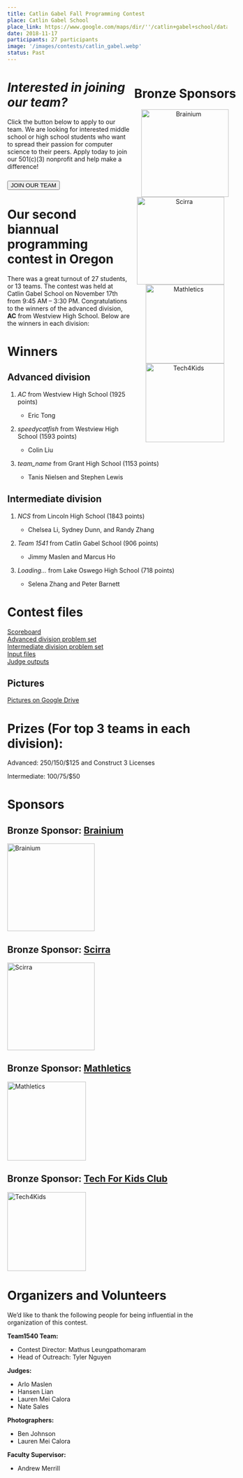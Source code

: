 ```yaml
---
title: Catlin Gabel Fall Programming Contest
place: Catlin Gabel School
place_link: https://www.google.com/maps/dir/''/catlin+gabel+school/data=!4m5!4m4!1m0!1m2!1m1!1s0x549509433a879379:0x688f19935355949f?sa=X&ved=2ahUKEwj2kdrV45fdAhXfHTQIHUdLBt0Q9RcwE3oECAcQEw
date: 2018-11-17
participants: 27 participants
image: '/images/contests/catlin_gabel.webp'
status: Past
---
```


<div style="float: right; margin-right: -20px; margin-left: 10px; text-align: center;">
  <h1 style="text-align: left;"><b>Bronze Sponsors</b></h1>
  <a href="http://www.brainiumstudios.com"><img src="/images/partners/brainium.webp" alt="Brainium" style="width: 200px;"></a>  
  <br>
  <a href="http://www.scirra.com"><img src="/images/partners/scirra.webp" alt="Scirra" style="width: 200px; margin-right: 20px;"></a>
  <br>
  <a href="https://www.themathletics.com/"><img src="/images/partners/mathletics.webp" alt="Mathletics" style="width: 180px;"></a>
  <br>
  <a href="https://www.tech4kidsclub.org/"><img src="/images/partners/t4k.webp" alt="Tech4Kids" style="width: 180px;"></a>
</div>

# _Interested in joining our team?_

Click the button below to apply to our team. We are looking for interested middle school or high school students who want to spread their passion for computer science to their peers. Apply today to join our 501(c)(3) nonprofit and help make a difference!

<a href = "/contests/create"><button class = "contests-header-section-button" style="margin-top:10px">JOIN OUR TEAM</button></a>

# Our second biannual programming contest in Oregon

There was a great turnout of 27 students, or 13 teams. The contest was held at Catlin Gabel School on November 17th from 9:45 AM – 3:30 PM. Congratulations to the winners of the advanced division, **AC** from Westview High School. Below are the winners in each division:

# Winners

## Advanced division

1. _AC_ from Westview High School (1925 points)

    - Eric Tong
2. _speedycatfish_ from Westview High School (1593 points)

    - Colin Liu
3. _team_name_ from Grant High School (1153 points)

    - Tanis Nielsen and Stephen Lewis

## Intermediate division

1. _NCS_ from Lincoln High School (1843 points)

    - Chelsea Li, Sydney Dunn, and Randy Zhang
2. _Team 1541_ from Catlin Gabel School (906 points)

    - Jimmy Maslen and Marcus Ho
3. _Loading..._ from Lake Oswego High School (718 points)

    - Selena Zhang and Peter Barnett

# Contest files

[Scoreboard](/assets/docs/fall_2018_cgs/scoreboard.pdf)  
[Advanced division problem set](/assets/docs/fall_2018_cgs/advanced_problem_set.pdf)  
[Intermediate division problem set](/assets/docs/fall_2018_cgs/intermediate_problem_set.pdf)  
[Input files](/assets/docs/fall_2018_cgs/judges_data.pdf)  
[Judge outputs](/assets/docs/fall_2018_cgs/inputs_outputs.zip)  

## Pictures

[Pictures on Google Drive](https://drive.google.com/drive/folders/1krjZLL68ndqJqJ3DI-RtTgwqkY_y5kcO?usp=sharing)

# Prizes (For top 3 teams in each division): 

Advanced: $250/$150/$125 and Construct 3 Licenses

Intermediate: $100/$75/$50

# Sponsors

## **Bronze Sponsor:** <a href="http://www.brainiumstudios.com">Brainium</a>

<a href="http://www.brainiumstudios.com"><img src="/images/partners/brainium.webp" alt="Brainium" style="width: 200px; margin-right: 20px;"></a>

## **Bronze Sponsor:** <a href="http://www.scirra.com">Scirra</a>

<a href="http://www.scirra.com"><img src="/images/partners/scirra.webp" alt="Scirra" style="width: 200px; margin-right: 20px;"></a>

## **Bronze Sponsor:** <a href="https://www.themathletics.com">Mathletics</a>

<a href="https://www.themathletics.com/"><img src="/images/partners/mathletics.webp" alt="Mathletics" style="width: 180px;"></a>

## **Bronze Sponsor:** <a href="https://www.tech4kidsclub.org">Tech For Kids Club</a>

<a href="https://www.tech4kidsclub.org/"><img src="/images/partners/t4k.webp" alt="Tech4Kids" style="width: 180px;"></a>

# Organizers and Volunteers

We’d like to thank the following people for being influential in the organization of this contest.

**Team1540 Team:**

- Contest Director: Mathus Leungpathomaram
- Head of Outreach: Tyler Nguyen

**Judges:**

- Arlo Maslen
- Hansen Lian
- Lauren Mei Calora
- Nate Sales

**Photographers:**

- Ben Johnson
- Lauren Mei Calora

**Faculty Supervisor:** 

- Andrew Merrill
